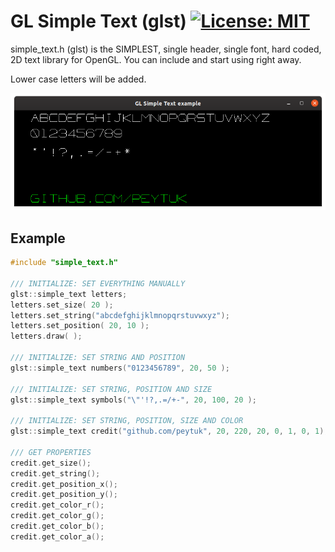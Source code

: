 # GL Simple Text (glst) [![License: MIT](https://img.shields.io/badge/License-MIT-yellow.svg)](https://opensource.org/licenses/MIT)

simple_text.h (glst) is the SIMPLEST, single header, single font, hard coded, 2D text library for OpenGL. You can include and start using right away. 

Lower case letters will be added.

![](screenshot.png)

## Example

```c
#include "simple_text.h"

/// INITIALIZE: SET EVERYTHING MANUALLY
glst::simple_text letters;
letters.set_size( 20 );
letters.set_string("abcdefghijklmnopqrstuvwxyz");
letters.set_position( 20, 10 );
letters.draw( );

/// INITIALIZE: SET STRING AND POSITION
glst::simple_text numbers("0123456789", 20, 50 );

/// INITIALIZE: SET STRING, POSITION AND SIZE
glst::simple_text symbols("\"'!?,.=/+-", 20, 100, 20 );

/// INITIALIZE: SET STRING, POSITION, SIZE AND COLOR
glst::simple_text credit("github.com/peytuk", 20, 220, 20, 0, 1, 0, 1);

/// GET PROPERTIES
credit.get_size();
credit.get_string();
credit.get_position_x();
credit.get_position_y();
credit.get_color_r();
credit.get_color_g();
credit.get_color_b();
credit.get_color_a();
```

